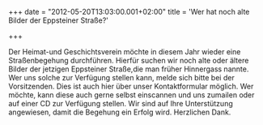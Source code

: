 +++
date = "2012-05-20T13:03:00.001+02:00"
title = 'Wer hat noch alte Bilder der Eppsteiner Straße?'


+++

Der Heimat-und Geschichtsverein möchte in diesem Jahr wieder eine Straßenbegehung durchführen. Hierfür suchen wir noch alte oder ältere Bilder der jetzigen Eppsteiner Straße,die man früher Hinnergass nannte. Wer uns solche zur Verfügung stellen kann, melde sich bitte bei der Vorsitzenden. Dies ist auch hier über unser Kontaktformular möglich. Wer möchte, kann diese auch gerne selbst einscannen und uns zumailen oder auf einer CD zur Verfügung stellen. Wir sind auf Ihre Unterstützung angewiesen, damit die Begehung ein Erfolg wird. Herzlichen Dank.

      